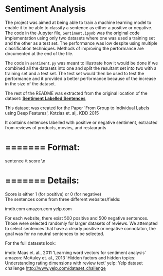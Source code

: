 # Sentiment Analysis

The project was aimed at being able to train a machine learning model to enable it to be able to classify a sentence as either a positive or negative. 
The code in the Jupyter file, `Sentiment.ipynb` was the original code implementation using only two datasets where one was used a training set and the other as a test set. The performance was low despite using multiple classification techniques. 
Methods of improving the performance are documented at the end of the file.

The code in `sentiment.py` was meant to illustrate how it would be done if we combined all the datasets into one and split the resultant set into two with a training set and a test set. The test set would then be used to test the performance and it provided a better performance because of the increase in the size of the dataset.

The rest of the README was extracted from the original location of the dataset: **[Sentiment Labelled Sentences](https://archive.ics.uci.edu/ml/datasets/sentiment+labelled+sentences)**

This dataset was created for the Paper 'From Group to Individual Labels using Deep Features', Kotzias et. al,. KDD 2015

It contains sentences labelled with positive or negative sentiment, extracted from reviews of products, movies, and restaurants

=======
Format:
=======
sentence \t score \n


=======
Details:
=======
Score is either 1 (for positive) or 0 (for negative)	
The sentences come from three different websites/fields:

imdb.com
amazon.com
yelp.com

For each website, there exist 500 positive and 500 negative sentences. Those were selected randomly for larger datasets of reviews. 
We attempted to select sentences that have a clearly positive or negative connotaton, the goal was for no neutral sentences to be selected.



For the full datasets look:

imdb: Maas et. al., 2011 'Learning word vectors for sentiment analysis'
amazon: McAuley et. al., 2013 'Hidden factors and hidden topics: Understanding rating dimensions with review text'
yelp: Yelp dataset challenge http://www.yelp.com/dataset_challenge